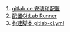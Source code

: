 1. [gitlab ce 安装和配置](gitlab-ce-install-and-config.md)
2. [配置GitLab Runner](gitlab-runner-install-and-config.md)
3. [构建脚本 gitlab-ci.yml](gitlab-ci-yml.md)